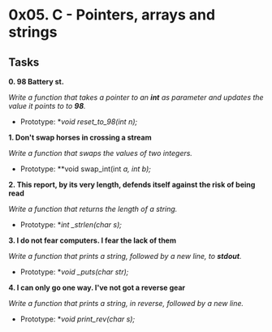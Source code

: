 # 0x05. C - Pointers, arrays and strings

## Tasks

**0. 98 Battery st.**

*Write a function that takes a pointer to an **int** as parameter and updates the value it points to to **98**.*
- Prototype: **void reset_to_98(int *n);**

**1. Don't swap horses in crossing a stream**

*Write a function that swaps the values of two integers.*
- Prototype: **void swap_int(int *a, int *b);**

**2. This report, by its very length, defends itself against the risk of being read**

*Write a function that returns the length of a string.*
- Prototype: **int _strlen(char *s);**

**3. I do not fear computers. I fear the lack of them**

*Write a function that prints a string, followed by a new line, to **stdout**.*
- Prototype: **void _puts(char *str);**

**4. I can only go one way. I've not got a reverse gear**

*Write a function that prints a string, in reverse, followed by a new line.*

- Prototype: **void print_rev(char *s);**


